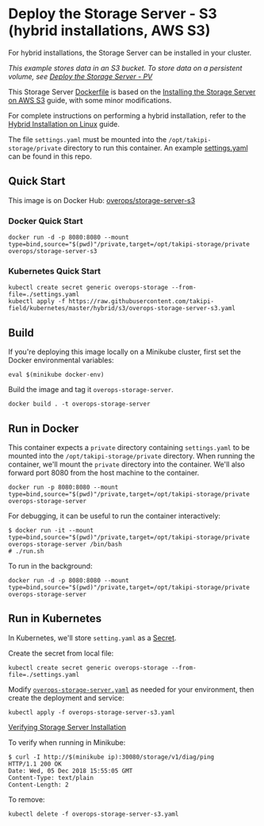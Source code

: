 # Deploy the Storage Server - S3 (hybrid installations, AWS S3)

For hybrid installations, the Storage Server can be installed in your cluster.

*This example stores data in an S3 bucket. To store data on a persistent volume, see [Deploy the Storage Server - PV](../)*

This Storage Server [Dockerfile](Dockerfile) is based on the [Installing the Storage Server on AWS S3](https://doc.overops.com/docs/installing-the-storage-server-on-aws-s3) guide, with some minor modifications.

For complete instructions on performing a hybrid installation, refer to the [Hybrid Installation on Linux](https://doc.overops.com/docs/linux-hybrid-installation) guide.

The file `settings.yaml` must be mounted into the `/opt/takipi-storage/private` directory to run this container. An example [settings.yaml](private/settings.yaml) can be found in this repo.

## Quick Start

This image is on Docker Hub: [overops/storage-server-s3](https://hub.docker.com/r/overops/storage-server-s3)

### Docker Quick Start

```console
docker run -d -p 8080:8080 --mount type=bind,source="$(pwd)"/private,target=/opt/takipi-storage/private overops/storage-server-s3
```

### Kubernetes Quick Start

```console
kubectl create secret generic overops-storage --from-file=./settings.yaml
kubectl apply -f https://raw.githubusercontent.com/takipi-field/kubernetes/master/hybrid/s3/overops-storage-server-s3.yaml
```

## Build

If you're deploying this image locally on a Minikube cluster, first set the Docker environmental variables:

```console
eval $(minikube docker-env)
```

Build the image and tag it `overops-storage-server`.

```console
docker build . -t overops-storage-server
```

## Run in Docker

This container expects a `private` directory containing `settings.yaml` to be mounted into the `/opt/takipi-storage/private` directory. When running the container, we'll mount the `private` directory into the container. We'll also forward port 8080 from the host machine to the container.

```console
docker run -p 8080:8080 --mount type=bind,source="$(pwd)"/private,target=/opt/takipi-storage/private overops-storage-server
```

For debugging, it can be useful to run the container interactively:

```console
$ docker run -it --mount type=bind,source="$(pwd)"/private,target=/opt/takipi-storage/private overops-storage-server /bin/bash
# ./run.sh
```

To run in the background:

```console
docker run -d -p 8080:8080 --mount type=bind,source="$(pwd)"/private,target=/opt/takipi-storage/private overops-storage-server
```

## Run in Kubernetes

In Kubernetes, we'll store `setting.yaml` as a [Secret](https://kubernetes.io/docs/concepts/configuration/secret/).

Create the secret from local file:

```console
kubectl create secret generic overops-storage --from-file=./settings.yaml
```

Modify [`overops-storage-server.yaml`](overops-storage-server.yaml) as needed for your environment, then create the deployment and service:

```console
kubectl apply -f overops-storage-server-s3.yaml
```

[Verifying Storage Server Installation](https://doc.overops.com/docs/verifying-storage-server-installation)

To verify when running in Minikube:

```console
$ curl -I http://$(minikube ip):30080/storage/v1/diag/ping
HTTP/1.1 200 OK
Date: Wed, 05 Dec 2018 15:55:05 GMT
Content-Type: text/plain
Content-Length: 2
```

To remove:

```console
kubectl delete -f overops-storage-server-s3.yaml
```
